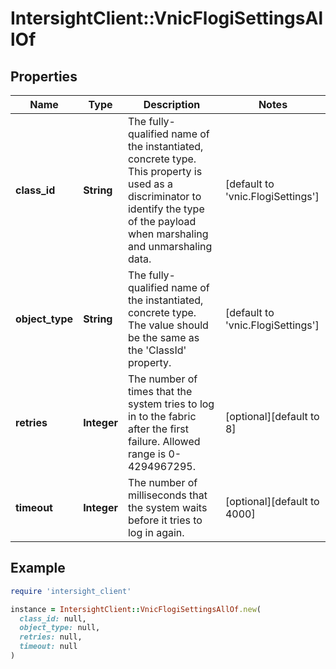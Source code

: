 # IntersightClient::VnicFlogiSettingsAllOf

## Properties

| Name | Type | Description | Notes |
| ---- | ---- | ----------- | ----- |
| **class_id** | **String** | The fully-qualified name of the instantiated, concrete type. This property is used as a discriminator to identify the type of the payload when marshaling and unmarshaling data. | [default to &#39;vnic.FlogiSettings&#39;] |
| **object_type** | **String** | The fully-qualified name of the instantiated, concrete type. The value should be the same as the &#39;ClassId&#39; property. | [default to &#39;vnic.FlogiSettings&#39;] |
| **retries** | **Integer** | The number of times that the system tries to log in to the fabric after the first failure. Allowed range is 0-4294967295. | [optional][default to 8] |
| **timeout** | **Integer** | The number of milliseconds that the system waits before it tries to log in again. | [optional][default to 4000] |

## Example

```ruby
require 'intersight_client'

instance = IntersightClient::VnicFlogiSettingsAllOf.new(
  class_id: null,
  object_type: null,
  retries: null,
  timeout: null
)
```

